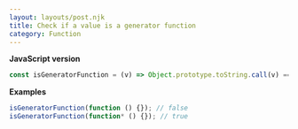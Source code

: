 ```yaml
---
layout: layouts/post.njk
title: Check if a value is a generator function
category: Function
---
```


**JavaScript version**

```js
const isGeneratorFunction = (v) => Object.prototype.toString.call(v) === '[object GeneratorFunction]';
```

**Examples**

```js
isGeneratorFunction(function () {}); // false
isGeneratorFunction(function* () {}); // true
```
